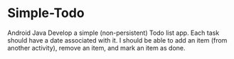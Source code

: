 # Simple-Todo
Android Java
Develop a simple (non-persistent) Todo list app. Each task should have a date associated with it. I should be able to add an item (from another activity), remove an item, and mark an item as done. 
